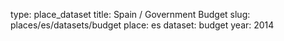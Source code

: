 type: place_dataset
title: Spain / Government Budget
slug: places/es/datasets/budget
place: es
dataset: budget
year: 2014
